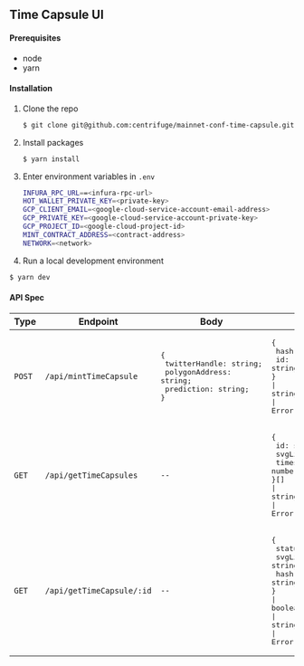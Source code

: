 ## Time Capsule UI

#### Prerequisites

- node
- yarn

#### Installation

1. Clone the repo

   ```sh
   $ git clone git@github.com:centrifuge/mainnet-conf-time-capsule.git
   ```

2. Install packages

   ```sh
   $ yarn install
   ```

3. Enter environment variables in `.env`

   ```sh
   INFURA_RPC_URL==<infura-rpc-url>
   HOT_WALLET_PRIVATE_KEY=<private-key>
   GCP_CLIENT_EMAIL=<google-cloud-service-account-email-address>
   GCP_PRIVATE_KEY=<google-cloud-service-account-private-key>
   GCP_PROJECT_ID=<google-cloud-project-id>
   MINT_CONTRACT_ADDRESS=<contract-address>
   NETWORK=<network>
   ```

4. Run a local development environment

```sh
$ yarn dev
```

#### API Spec

| Type   | Endpoint                  | Body                                                                                                     | Response                                                                                                                                                                           |
| ------ | ------------------------- | -------------------------------------------------------------------------------------------------------- | ---------------------------------------------------------------------------------------------------------------------------------------------------------------------------------- |
| `POST` | `/api/mintTimeCapsule`    | <pre>{<br /> twitterHandle: string;<br /> polygonAddress: string;<br /> prediction: string;<br />}</pre> | <pre>{<br /> hash: string;<br /> id: string;<br />}<br />&vert;<br />string;<br />&vert;<br />Error;</pre>                                                                         |
| `GET`  | `/api/getTimeCapsules`    | `--`                                                                                                     | <pre>{<br /> id: string;<br /> svgLink: string;<br /> timestamp: number;<br />}[]<br />&vert;<br />string;<br />&vert;<br />Error;</pre>                                           |
| `GET`  | `/api/getTimeCapsule/:id` | `--`                                                                                                     | <pre>{<br /> status: 'minted' &vert; 'pending';<br /> svgLink: string;<br /> hash: string;<br />}<br />&vert;<br />boolean;<br />&vert;<br />string;<br />&vert;<br />Error;</pre> |
